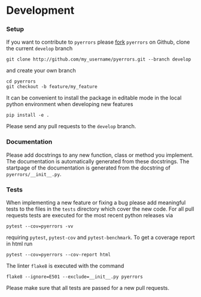 # Development
### Setup
If you want to contribute to `pyerrors` please [fork](https://docs.github.com/en/get-started/quickstart/fork-a-repo) `pyerrors` on Github, clone the current `develop` branch
```
git clone http://github.com/my_username/pyerrors.git --branch develop
```
and create your own branch
```
cd pyerrors
git checkout -b feature/my_feature
```
It can be convenient to install the package in editable mode in the local python environment when developing new features
```
pip install -e .
```
Please send any pull requests to the `develop` branch.

### Documentation
Please add docstrings to any new function, class or method you implement. The documentation is automatically generated from these docstrings. The startpage of the documentation is generated from the docstring of `pyerrors/__init__.py`.

### Tests
When implementing a new feature or fixing a bug please add meaningful tests to the files in the `tests` directory which cover the new code.
For all pull requests tests are executed for the most recent python releases via
```
pytest --cov=pyerrors -vv
```
requiring `pytest`, `pytest-cov` and `pytest-benchmark`. To get a coverage report in html run
```
pytest --cov=pyerrors --cov-report html
```
The linter `flake8` is executed with the command
```
flake8 --ignore=E501 --exclude=__init__.py pyerrors
```
Please make sure that all tests are passed for a new pull requests.
